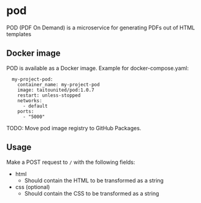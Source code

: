 # pod
POD (PDF On Demand) is a microservice for generating PDFs out of HTML templates

## Docker image

POD is available as a Docker image. Example for docker-compose.yaml:

```
  my-project-pod:
    container_name: my-project-pod
    image: taitounited/pod:1.0.7
    restart: unless-stopped
    networks:
      - default
    ports:
      - "5000"
```

TODO: Move pod image registry to GitHub Packages.

## Usage

Make a POST request to `/` with the following fields:
* html
  * Should contain the HTML to be transformed as a string
* css (optional)
  * Should contain the CSS to be transformed as a string
